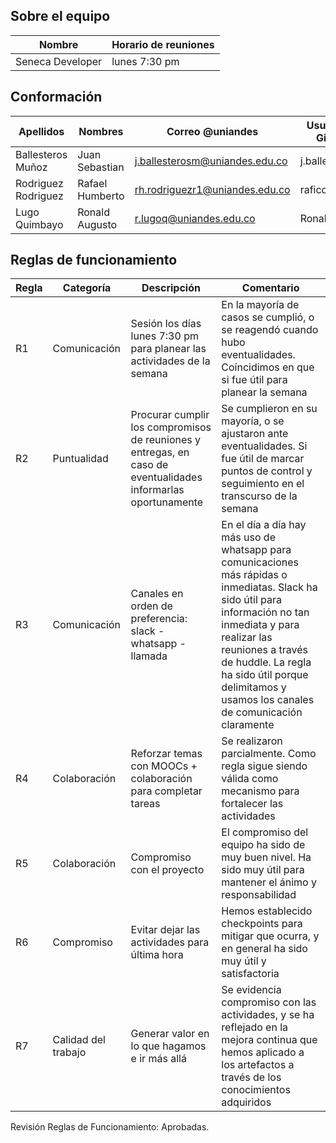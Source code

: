 ## Sobre el equipo

| Nombre | Horario de reuniones |
| ------ | -------------------- |
| Seneca Developer | lunes 7:30 pm |

## Conformación

| Apellidos | Nombres | Correo @uniandes | Usuario de GitHub | ¿Líder? |
| --------- | ------- | ---------------- | ----------------- | ------- |
| Ballesteros Muñoz | Juan Sebastian | j.ballesterosm@uniandes.edu.co | j.ballesterosm | No |
| Rodriguez Rodriguez | Rafael Humberto | rh.rodriguezr1@uniandes.edu.co | raficorr | No |
| Lugo Quimbayo | Ronald Augusto | r.lugoq@uniandes.edu.co | RonaldLugo | Si |

## Reglas de funcionamiento

| Regla | Categoría | Descripción | Comentario |
| ----- | --------- | ----------- | ---------- |
| R1    | Comunicación | Sesión los días lunes 7:30 pm para planear las actividades de la semana | En la mayoría de casos se cumplió, o se reagendó cuando hubo eventualidades. Coíncidimos en que si fue útil para planear la semana |
| R2    | Puntualidad | Procurar cumplir los compromisos de reuniones y entregas, en caso de eventualidades informarlas oportunamente | Se cumplieron en su mayoría, o se ajustaron ante eventualidades. Si fue útil de marcar puntos de control y seguimiento en el transcurso de la semana |
| R3    | Comunicación | Canales en orden de preferencia: slack - whatsapp - llamada | En el día a día hay más uso de whatsapp para comunicaciones más rápidas o inmediatas. Slack ha sido útil para información no tan inmediata y para realizar las reuniones a través de huddle. La regla ha sido útil porque delimitamos y usamos los canales de comunicación claramente |
| R4    | Colaboración | Reforzar temas con MOOCs + colaboración para completar tareas | Se realizaron parcialmente. Como regla sigue siendo válida como mecanismo para fortalecer las actividades |
| R5    | Colaboración | Compromiso con el proyecto | El compromiso del equipo ha sido de muy buen nivel. Ha sido muy útil para mantener el ánimo y responsabilidad |
| R6    | Compromiso | Evitar dejar las actividades para última hora | Hemos establecido checkpoints para mitigar que ocurra, y en general ha sido muy útil y satisfactoria |
| R7    | Calidad del trabajo | Generar valor en lo que hagamos e ir más allá | Se evidencia compromiso con las actividades, y se ha reflejado en la mejora continua que hemos aplicado a los artefactos a través de los conocimientos adquiridos |

Revisión Reglas de Funcionamiento: Aprobadas.
